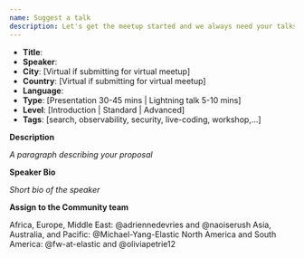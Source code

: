 ```yaml
---
name: Suggest a talk
description: Let's get the meetup started and we always need your talks :)
---
```


* **Title**:
* **Speaker**:
* **City**: [Virtual if submitting for virtual meetup]
* **Country**: [Virtual if submitting for virtual meetup]
* **Language**:
* **Type**: [Presentation 30-45 mins | Lightning talk 5-10 mins]
* **Level**: [Introduction | Standard | Advanced]
* **Tags**: [search, observability, security, live-coding, workshop,...]


**Description**

*A paragraph describing your proposal*


**Speaker Bio**

*Short bio of the speaker*

**Assign to the Community team**

Africa, Europe, Middle East: @adriennedevries and @naoiserush
Asia, Australia, and Pacific: @Michael-Yang-Elastic
North America and South America: @fw-at-elastic and @oliviapetrie12
